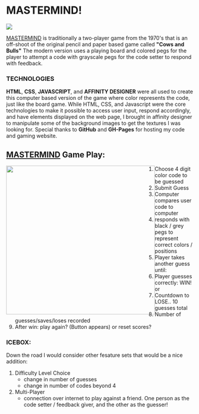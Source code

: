 

# MASTERMIND!
<img src="https://i.imgur.com/g0b2KkE.png"/>

[MASTERMIND](linb.github.io/Mastermind/) is traditionally a  two-player game from the 1970's that is an off-shoot of the original pencil and paper based game called **"Cows and Bulls"** The modern version uses a playing board and colored pegs for the player to attempt a code with grayscale pegs for the code setter to respond with feedback.

### **TECHNOLOGIES** 
**HTML**, **CSS**, **JAVASCRIPT**, and **AFFINITY DESIGNER** were all used to create this computer based version of the game where color represents the code, just like the board game. While HTML, CSS, and Javascript were the core technologies to make it possible to access user input, respond accordingly, and have elements displayed on the web page, I brought in affinity designer to manipulate some of the background images to get the textures I was looking for. Special thanks to **GitHub** and **GH-Pages** for hosting my code and gaming website.

## [MASTERMIND](linb.github.io/Mastermind/) Game Play:
<img style="float: left" src="https://i.imgur.com/ligXgBz.png" height=400px;/> 

1. Choose 4 digit color code to be guessed
2. Submit Guess
3. Computer compares user code to computer
4. responds with black / grey pegs to represent correct colors / positions
4. Player takes another guess until:
5. Player guesses correctly: WIN! or
6. Countdown to LOSE.. 10 guesses total
7. Number of guesses/saves/loses recorded
8. After win: play again? (Button appears) or reset scores?

### ICEBOX:

Down the road I would consider other fesature sets that would be a nice addition:
1. Difficulty Level Choice
    - change in number of guesses
    - change in number of codes beyond 4
2. Multi-Player
    - connection over internet to play against a friend. One person as the code setter / feedback giver, and the other as the guesser!

